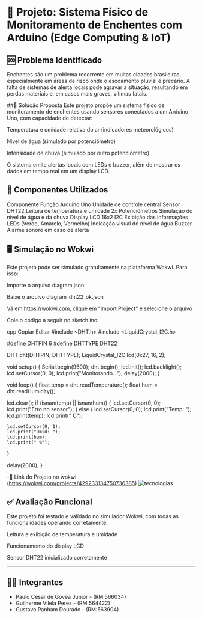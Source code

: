 # 🌊 Projeto: Sistema Físico de Monitoramento de Enchentes com Arduino (Edge Computing & IoT)

## 🆘 Problema Identificado
Enchentes são um problema recorrente em muitas cidades brasileiras, especialmente em áreas de risco onde o escoamento pluvial é precário. A falta de sistemas de alerta locais pode agravar a situação, resultando em perdas materiais e, em casos mais graves, vítimas fatais.

##🎯 Solução Proposta
Este projeto propõe um sistema físico de monitoramento de enchentes usando sensores conectados a um Arduino Uno, com capacidade de detectar:

Temperatura e umidade relativa do ar (indicadores meteorológicos)

Nível de água (simulado por potenciômetro)

Intensidade de chuva (simulado por outro potenciômetro)

O sistema emite alertas locais com LEDs e buzzer, além de mostrar os dados em tempo real em um display LCD.

## 🧰 Componentes Utilizados
Componente	Função
Arduino Uno	Unidade de controle central
Sensor DHT22	Leitura de temperatura e umidade
2x Potenciômetros	Simulação do nível de água e da chuva
Display LCD 16x2 I2C	Exibição das informações
LEDs (Verde, Amarelo, Vermelho)	Indicação visual do nível de água
Buzzer	Alarme sonoro em caso de alerta

## 🖥️ Simulação no Wokwi
Este projeto pode ser simulado gratuitamente na plataforma Wokwi. Para isso:

Importe o arquivo diagram.json:

Baixe o arquivo diagram_dht22_ok.json

Vá em https://wokwi.com, clique em "Import Project" e selecione o arquivo

Cole o código a seguir no sketch.ino:

cpp
Copiar
Editar
#include <DHT.h>
#include <LiquidCrystal_I2C.h>

#define DHTPIN 6
#define DHTTYPE DHT22

DHT dht(DHTPIN, DHTTYPE);
LiquidCrystal_I2C lcd(0x27, 16, 2);

void setup() {
  Serial.begin(9600);
  dht.begin();
  lcd.init();
  lcd.backlight();
  lcd.setCursor(0, 0);
  lcd.print("Monitorando...");
  delay(2000);
}

void loop() {
  float temp = dht.readTemperature();
  float hum = dht.readHumidity();

  lcd.clear();
  if (isnan(temp) || isnan(hum)) {
    lcd.setCursor(0, 0);
    lcd.print("Erro no sensor");
  } else {
    lcd.setCursor(0, 0);
    lcd.print("Temp: ");
    lcd.print(temp);
    lcd.print(" C");

    lcd.setCursor(0, 1);
    lcd.print("Umid: ");
    lcd.print(hum);
    lcd.print(" %");
  }

  delay(2000);
}

-🔗 Link do Projeto no wokwi (https://wokwi.com/projects/429233134750736385)
![tecnologias](https://github.com/user-attachments/assets/78bdeea2-498c-4956-a869-2dd01958c464)


## ✅ Avaliação Funcional
Este projeto foi testado e validado no simulador Wokwi, com todas as funcionalidades operando corretamente:

Leitura e exibição de temperatura e umidade

Funcionamento do display LCD

Sensor DHT22 inicializado corretamente

---

## 👨‍💻 Integrantes

- Paulo Cesar de Govea Junior - (RM:566034)
- Guilherme Vilela Perez - (RM:564422)
- Gustavo Panham Dourado - (RM:563904)

